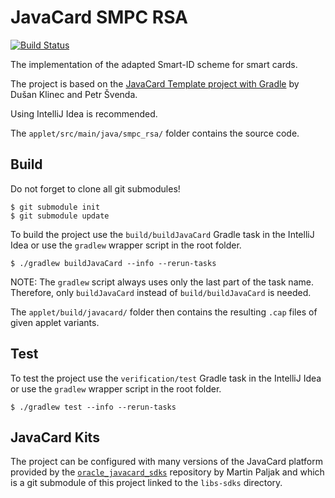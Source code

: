 # JavaCard SMPC RSA

[![Build Status](https://travis-ci.org/lzaoral/javacard-smpc-rsa.svg?branch=master)](https://travis-ci.org/lzaoral/javacard-smpc-rsa)

The implementation of the adapted Smart-ID scheme for smart cards.

The project is based on the [JavaCard Template project with Gradle](https://github.com/crocs-muni/javacard-gradle-template-edu)
by Dušan Klinec and Petr Švenda.

Using IntelliJ Idea is recommended.

The `applet/src/main/java/smpc_rsa/` folder contains the source code.

## Build

Do not forget to clone all git submodules!

```console
$ git submodule init
$ git submodule update
```

To build the project use the `build/buildJavaCard` Gradle task in the IntelliJ Idea
or use the `gradlew` wrapper script in the root folder.

```console
$ ./gradlew buildJavaCard --info --rerun-tasks
```

NOTE: The `gradlew` script always uses only the last part of the task name. Therefore,
only `buildJavaCard` instead of `build/buildJavaCard` is needed.

The `applet/build/javacard/` folder then contains the resulting `.cap` files of
given applet variants.

## Test

To test the project use the `verification/test` Gradle task in the IntelliJ Idea
or use the `gradlew` wrapper script in the root folder.

```console
$ ./gradlew test --info --rerun-tasks
```

## JavaCard Kits

The project can be configured with many versions of the JavaCard platform provided
by the [`oracle_javacard_sdks`](https://github.com/martinpaljak/oracle_javacard_sdks)
repository by Martin Paljak and which is a git submodule of this project linked to the
`libs-sdks` directory.
